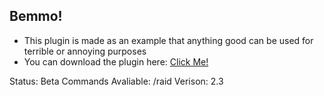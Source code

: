 ## Bemmo!
- This plugin is made as an example that anything good can be used for terrible or annoying purposes
- You can download the plugin here: [Click Me!](https://n0t-a-username.github.io/RevPlugins/template/)

Status: Beta
Commands Avaliable: /raid
Verison: 2.3
